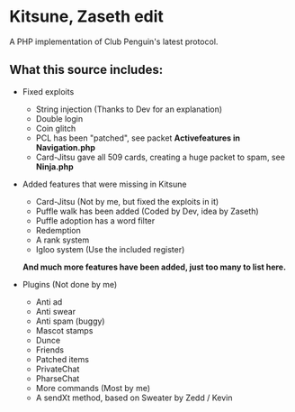 # Kitsune, Zaseth edit
A PHP implementation of Club Penguin's latest protocol.

## What this source includes:
* Fixed exploits
  * String injection (Thanks to Dev for an explanation)
  * Double login
  * Coin glitch
  * PCL has been "patched", see packet **Activefeatures in Navigation.php**
  * Card-Jitsu gave all 509 cards, creating a huge packet to spam, see **Ninja.php**
  
* Added features that were missing in Kitsune
  * Card-Jitsu (Not by me, but fixed the exploits in it)
  * Puffle walk has been added (Coded by Dev, idea by Zaseth)
  * Puffle adoption has a word filter
  * Redemption
  * A rank system
  * Igloo system (Use the included register)
  
  **And much more features have been added, just too many to list here.**
  
* Plugins (Not done by me)
  * Anti ad
  * Anti swear
  * Anti spam (buggy)
  * Mascot stamps
  * Dunce
  * Friends
  * Patched items
  * PrivateChat
  * PharseChat
  * More commands (Most by me)
  * A sendXt method, based on Sweater by Zedd / Kevin
  
